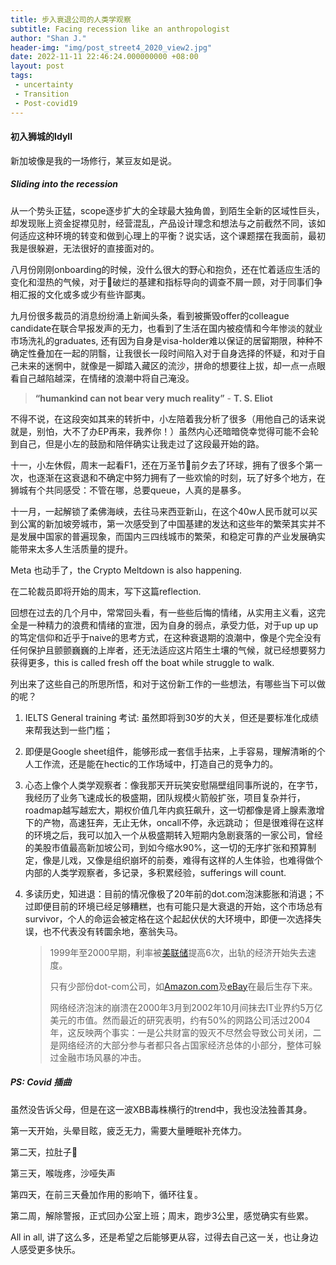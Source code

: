 ```yaml
---
title: 步入衰退公司的人类学观察
subtitle: Facing recession like an anthropologist
author: "Shan J."
header-img: "img/post_street4_2020_view2.jpg"
date: 2022-11-11 22:46:24.000000000 +08:00
layout: post
tags:
 - uncertainty
 - Transition
 - Post-covid19
---
```


#### 初入狮城的Idyll

新加坡像是我的一场修行，某豆友如是说。

##### **Sliding into the recession**

从一个势头正猛，scope逐步扩大的全球最大独角兽，到陌生全新的区域性巨头，却发现账上资金捉襟见肘，经营混乱，产品设计理念和想法与之前截然不同，该如何适应这种环境的转变和做到心理上的平衡？说实话，这个课题摆在我面前，最初我是很躲避，无法很好的直接面对的。

八月份刚刚onboarding的时候，没什么很大的野心和抱负，还在忙着适应生活的变化和湿热的气候，对于🦐破烂的基建和指标导向的调查不屑一顾，对于同事们争相汇报的文化或多或少有些许鄙夷。

九月份很多裁员的消息纷纷涌上新闻头条，看到被撕毁offer的colleague candidate在联合早报发声的无力，也看到了生活在国内被疫情和今年惨淡的就业市场洗礼的graduates, 还有因为自身是visa-holder难以保证的居留期限，种种不确定性叠加在一起的阴翳，让我很长一段时间陷入对于自身选择的怀疑，和对于自己未来的迷惘中，就像是一脚踏入藏区的流沙，拼命的想要往上拔，却一点一点眼看自己越陷越深，在情绪的浪潮中将自己淹没。

> **“humankind can not bear very much reality”** - **T. S. Eliot**

不得不说，在这段突如其来的转折中，小左陪着我分析了很多（用他自己的话来说就是，别怕，大不了办EP再来，我养你！）虽然内心还暗暗侥幸觉得可能不会轮到自己，但是小左的鼓励和陪伴确实让我走过了这段最开始的路。

十一，小左休假，周末一起看F1，还在万圣节🎃前夕去了环球，拥有了很多个第一次，也逐渐在这衰退和不确定中努力拥有了一些欢愉的时刻，玩了好多个地方，在狮城有个共同感受：不管在哪，总要queue，人真的是暴多。

十一月，一起解锁了柔佛海峡，去往马来西亚新山，在这个40w人民币就可以买到公寓的新加坡旁城市，第一次感受到了中国基建的发达和这些年的繁荣其实并不是发展中国家的普遍现象，而国内三四线城市的繁荣，和稳定可靠的产业发展确实能带来太多人生活质量的提升。

Meta 也动手了，the Crypto Meltdown is also happening.

在二轮裁员即将开始的周末，写下这篇reflection.

回想在过去的几个月中，常常回头看，有一些些后悔的情绪，从实用主义看，这完全是一种精力的浪费和情绪的宣泄，因为自身的弱点，承受力低，对于up up up的笃定信仰和近乎于naive的思考方式，在这种衰退期的浪潮中，像是个完全没有任何保护且颤颤巍巍的上岸者，还无法适应这片陌生土壤的气候，就已经想要努力获得更多，this is called fresh off the boat while struggle to walk.

列出来了这些自己的所思所悟，和对于这份新工作的一些想法，有哪些当下可以做的呢？

1. IELTS General training 考试: 虽然即将到30岁的大关，但还是要标准化成绩来帮我达到一些门槛；

2. 即便是Google sheet组件，能够形成一套信手拈来，上手容易，理解清晰的个人工作流，还是能在hectic的工作场域中，打造自己的竞争力的。

3. 心态上像个人类学观察者：像我那天开玩笑安慰隔壁组同事所说的，在字节，我经历了业务飞速成长的极盛期，团队规模火箭般扩张，项目复杂并行，roadmap越写越宏大，期权价值几年内疯狂飙升，这一切都像是肾上腺素激增下的产物，高速狂奔，无止无休，oncall不停，永远跳动； 但是很难得在这样的环境之后，我可以加入一个从极盛期转入短期内急剧衰落的一家公司，曾经的美股市值最高新加坡公司，到如今缩水90%，这一切的无序扩张和预算制定，像是儿戏，又像是组织崩坏的前奏，难得有这样的人生体验，也难得做个内部的人类学观察者，多记录，多积累经验，sufferings will count.

4. 多读历史，知进退：目前的情况像极了20年前的dot.com泡沫膨胀和消退；不过即便目前的环境已经足够糟糕，也有可能只是大衰退的开始，这个市场总有survivor，个人的命运会被定格在这个起起伏伏的大环境中，即便一次选择失误，也不代表没有转圜余地，塞翁失马。

   > 1999年至2000早期，利率被[美联储](https://zh.m.wikipedia.org/wiki/美联储)提高6次，出轨的经济开始失去速度。
   >
   > 只有少部份dot-com公司，如[Amazon.com](https://zh.m.wikipedia.org/wiki/Amazon.com)及[eBay](https://zh.m.wikipedia.org/wiki/EBay)在最后生存下来。
   >
   > 网络经济泡沫的崩溃在2000年3月到2002年10月间抹去IT业界约5万亿美元的市值。然而最近的研究表明，约有50%的网路公司活过2004年，这反映两个事实：一是公共财富的毁灭不尽然会导致公司关闭，二是网络经济的大部分参与者都只各占国家经济总体的小部分，整体可躲过金融市场风暴的冲击。

##### **PS: Covid 插曲**

虽然没告诉父母，但是在这一波XBB毒株横行的trend中，我也没法独善其身。

第一天开始，头晕目眩，疲乏无力，需要大量睡眠补充体力。

第二天，拉肚子💩

第三天，喉咙疼，沙哑失声

第四天，在前三天叠加作用的影响下，循环往复。

第二周，解除警报，正式回办公室上班；周末，跑步3公里，感觉确实有些累。


All in all, 讲了这么多，还是希望之后能够更从容，过得去自己这一关，也让身边人感受更多快乐。
